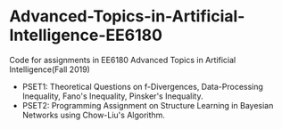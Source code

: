 # Advanced-Topics-in-Artificial-Intelligence-EE6180
Code for assignments in EE6180 Advanced Topics in Artificial Intelligence(Fall 2019)

* PSET1: Theoretical Questions on f-Divergences, Data-Processing Inequality, Fano's Inequality, Pinsker's Inequality.
* PSET2: Programming Assignment on Structure Learning in Bayesian Networks using Chow-Liu's Algorithm.
